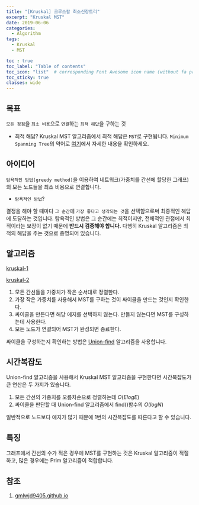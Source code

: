 ```yaml
---
title: "[Kruskal] 크루스칼 최소신장트리"
excerpt: "Kruskal MST"
date: 2019-06-06
categories:
  - Algorithm
tags:
  - Kruskal
  - MST

toc : true
toc_label: "Table of contents"
toc_icon: "list"  # corresponding Font Awesome icon name (without fa prefix)
toc_sticky: true
classes: wide  
---
```


## 목표

`모든 정점`을 `최소 비용`으로 `연결`하는 `최적 해답`을 구하는 것

- 최적 해답?
Kruskal MST 알고리즘에서 최적 해답은 `MST`로 구현됩니다. `Minimum Spanning Tree`의 약어로 [여기](https://niklasjang.github.io/algorithm/Mimimum-spanning-tree/)에서 자세한 내용을 확인하세요.

## 아이디어

`탐욕적인 방법(greedy method)`을 이용하여 네트워크(가중치를 간선에 할당한 그래프)의 모든 노드들을 최소 비용으로 연결합니다.

- `탐욕적인 방법`?  

결정을 해야 할 때마다 `그 순간`에 `가장 좋다고 생각되는 것`을 선택함으로써 최종적인 해답에 도달하는 것입니다. 탐욕적인 방법은 그 순간에는 최적이지만, 전체적인 관점에서 최적이라는 보장이 없기 때문에 **반드시 검증해야 합니다.** 다행히 Kruskal 알고리즘은 최적의 해답을 주는 것으로 증명되어 있습니다.

## 알고리즘

[kruskal-1](/assets/images/algorithm/kruskal-1.jpg)  

[kruskal-2](/assets/images/algorithm/kruskal-2.jpg)  

1. 모든 간선들을 가중치가 작은 순서대로 정렬한다.
2. 가장 작은 가중치를 사용해서 MST를 구하는 것이 싸이클을 만드는 것인지 확인한다.
3. 싸이클을 만든다면 해당 에지를 선택하지 않는다. 만들지 않는다면 MST를 구성하는데 사용한다.
4. 모든 노드가 연결되어 MST가 완성되면 종료한다.

싸이클을 구성하는지 확인하는 방법은 [Union-find](https://niklasjang.github.io/algorithm/Union-find) 알고리즘을 사용합니다.

## 시간복잡도

Union-find 알고리즘을 사용해서 Kruskal MST 알고리즘을 구현한다면 시간복잡도가 큰 연산은 두 가지가 있습니다.

1. 모든 간선의 가중치를 오름차순으로 정렬하는데 $O(ElogE)$
2. 싸이클을 판단할 때 Union-find 알고리즘에서 find()함수의 $O(logN)$

일반적으로 노드보다 에지가 많기 때문에 1번의 시간복잡도를 따른다고 할 수 있습니다.

## 특징

그래프에서 간선의 수가 적은 경우에 MST를 구현하는 것은 Kruskal 알고리즘이 적절하고, 많은 경우에는 Prim 알고리즘이 적합합니다.

## 참조

1. [gmlwjd9405.github.io](https://gmlwjd9405.github.io/2018/08/29/algorithm-kruskal-mst.html)